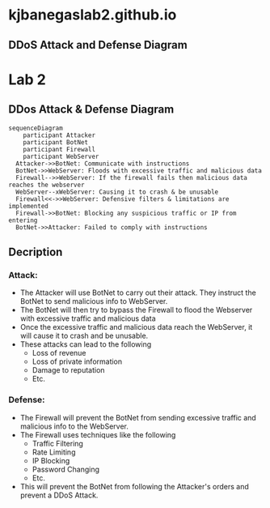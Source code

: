 # kjbanegaslab2.github.io

## DDoS Attack and Defense Diagram

# Lab 2 

## DDos Attack & Defense Diagram

```mermaid
sequenceDiagram
    participant Attacker
    participant BotNet
    participant Firewall
    participant WebServer
  Attacker->>BotNet: Communicate with instructions 
  BotNet->>WebServer: Floods with excessive traffic and malicious data
  Firewall-->>WebServer: If the firewall fails then malicious data reaches the webserver 
  WebServer--xWebServer: Causing it to crash & be unusable
  Firewall<<->>WebServer: Defensive filters & limitations are implemented 
  Firewall->>BotNet: Blocking any suspicious traffic or IP from entering 
  BotNet->>Attacker: Failed to comply with instructions 

```

## Decription

### Attack:

* The Attacker will use BotNet to carry out their attack. They instruct the BotNet to send malicious info to WebServer.
* The BotNet will then try to bypass the Firewall to flood the Webserver with excessive traffic and malicious data 
* Once the excessive traffic and malicious data reach the WebServer, it will cause it to crash and be unusable.
* These attacks can lead to the following 
	* Loss of revenue
	* Loss of private information 
	* Damage to reputation
 	* Etc.

### Defense:

* The Firewall will prevent the BotNet from sending excessive traffic and malicious info to the WebServer.
* The Firewall uses techniques like the following
	* Traffic Filtering 
	* Rate Limiting 
	* IP Blocking 
	* Password Changing 
	* Etc. 
* This will prevent the BotNet from following the Attacker's orders and prevent a DDoS Attack.

